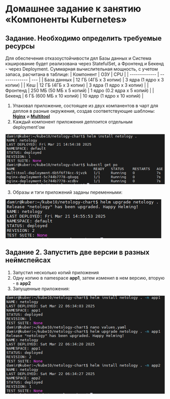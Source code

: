 # Домашнее задание к занятию «Компоненты Kubernetes»

## Задание. Необходимо определить требуемые ресурсы


Для обеспечения отказоустойчивости дял Базы данных и Система кэширование будет реализована через StatefulSet, а Фронтенд и Бекенд - через Deployment.
Суммарная вычислительная мощность, с учетом запаса, расчитана в таблице:
| Компонент  | ОЗУ | CPU |
| ------------- | ------------- | --- |
| База данных  | 12 ГБ (4ГБ х 3 копии)  | 3 ядра (1 ядро х 3 копии) |
| Кеш  | 12 ГБ (4ГБ х 3 копии)    |  3 ядра (1 ядро х 3 копии)  |
| Фронтенд   | 250 МБ (50 МБ х 5 копий)  | 1 ядро (0.2 ядра х 5 копий) |
| Бекенд  | 6 ГБ (600 МБ х 10 копий)  | 10 ядер (1 ядро х 10 копий) |



1. Упаковал приложение, состоящее из двух компанентов в чарт для деплоя в разные окружения, создав соответствующие шаблоны: [**Nginx**](https://github.com/Granit16/Netology/blob/main/netology/kubernetes/10/yaml/nginx-dep.yaml) и [**Multitool**](https://github.com/Granit16/Netology/blob/main/netology/kubernetes/10/yaml/multitool-dep.yaml)
2. Каждый компонент приложения деплоится отдельным deployment’ом

![](https://github.com/Granit16/Netology/blob/main/netology/kubernetes/10/pics/install.png)

3. Образы и тэги приложений заданы переменными:

![](https://github.com/Granit16/Netology/blob/main/netology/kubernetes/10/pics/upgrade.png)
   

## Задание 2. Запустить две версии в разных неймспейсах

1. Запустил несколько копий приложения
2. Одну копию в namespace **app1**, затем изменил в нем версию, вторую - в **app2**
3. Запущенные приложения:

![](https://github.com/Granit16/Netology/blob/main/netology/kubernetes/10/pics/namespace.png)
   
